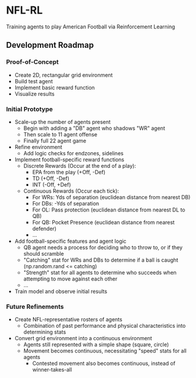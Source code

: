 # NFL-RL
Training agents to play American Football via Reinforcement Learning

## Development Roadmap

### Proof-of-Concept
 * Create 2D, rectangular grid environment
 * Build test agent
 * Implement basic reward function
 * Visualize results

### Initial Prototype
 * Scale-up the number of agents present
    * Begin with adding a "DB" agent who shadows "WR" agent
    * Then scale to 11 agent offense
    * Finally full 22 agent game
 * Refine environment
    * Add logic checks for endzones, sidelines
 * Implement football-specific reward functions
    * Discrete Rewards (Occur at the end of a play):
        * EPA from the play (+Off, -Def)
        * TD (+Off, -Def)
        * INT (-Off, +Def)
    * Continuous Rewards (Occur each tick):
        * For WRs: Yds of separation (euclidean distance from nearest DB)
        * For DBs: -Yds of separation
        * For OL: Pass protection (euclidean distance from nearest DL to QB)
        * For QB: Pocket Presence (euclidean distance from nearest defender)
        * ...
 * Add football-specific features and agent logic
    * QB agent needs a process for deciding who to throw to, or if they should scramble
    * "Catching" stat for WRs and DBs to determine if a ball is caught (np.random.rand <= catching)
    * "Strength" stat for all agents to determine who succeeds when attempting to move against each other
    * ...
 * Train model and observe initial results

### Future Refinements
 * Create NFL-representative rosters of agents
    * Combination of past performance and physical characteristics into determining stats
 * Convert grid environment into a continuous environment
    * Agents still represented with a simple shape (square, circle)
    * Movement becomes continuous, necessitating "speed" stats for all agents
        * Contested movement also becomes continuous, instead of winner-takes-all